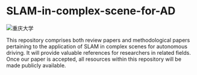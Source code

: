 # SLAM-in-complex-scene-for-AD
![重庆大学](https://github.com/user-attachments/assets/352f7254-d446-4ba2-ab13-f3ed1af071cb)

This repository comprises both review papers and methodological papers pertaining to the application of SLAM in complex scenes for autonomous driving. 
It will provide valuable references for researchers in related fields. Once our paper is accepted, all resources within this repository will be made publicly available.
